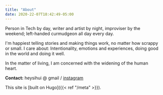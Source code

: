 ```yaml
---
title: "About"
date: 2020-22-07T18:42:49-05:00
---
```


Person in Tech by day, writer and artist by night, improviser by the weekend; left-handed curmudgeon all day every day.

I'm happiest telling stories and making things work, no matter how scrappy or small. I care about: Intentionality, emotions and experiences, doing good in the world and doing it well.

In the matter of living, I am concerned with the widening of the human heart.

**Contact:** heysihui @ gmail / [instagram](https://instagram.com/sihui)

This site is [built on Hugo]({{< ref "/meta" >}}).
